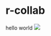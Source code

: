 # r-collab
hello world
![](https://www.google.com/url?sa=i&url=https%3A%2F%2Ffriday.app%2Fp%2Fwork-memes&psig=AOvVaw3IETyscLPAlOuYjIfkmSDT&ust=1675436358134000&source=images&cd=vfe&ved=0CA8QjhxqFwoTCNC_lPmM9_wCFQAAAAAdAAAAABAE)
